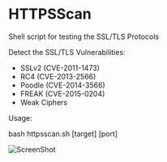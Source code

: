 # HTTPSScan
Shell script for testing the SSL/TLS Protocols

Detect the SSL/TLS Vulnerabilities:

* SSLv2 (CVE-2011-1473)
* RC4 (CVE-2013-2566)
* Poodle (CVE-2014-3566)
* FREAK (CVE-2015-0204)
* Weak Ciphers

Usage:

bash httpsscan.sh [target] [port]

![ScreenShot](http://alexos.org/wp-content/uploads/2015/03/httpsscan4.png)

